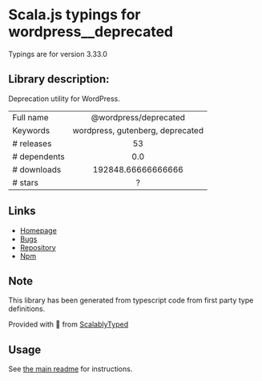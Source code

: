
# Scala.js typings for wordpress__deprecated

Typings are for version 3.33.0

## Library description:
Deprecation utility for WordPress.

|                    |                 |
| ------------------ | :-------------: |
| Full name          | @wordpress/deprecated |
| Keywords           | wordpress, gutenberg, deprecated |
| # releases         | 53 |
| # dependents       | 0.0 |
| # downloads        | 192848.66666666666 |
| # stars            | ? |

## Links
- [Homepage](https://github.com/WordPress/gutenberg/tree/HEAD/packages/deprecated/README.md)
- [Bugs](https://github.com/WordPress/gutenberg/issues)
- [Repository](https://github.com/WordPress/gutenberg)
- [Npm](https://www.npmjs.com/package/%40wordpress%2Fdeprecated)
    


## Note
This library has been generated from typescript code from first party type definitions.

Provided with :purple_heart: from [ScalablyTyped](https://github.com/oyvindberg/ScalablyTyped)

## Usage
See [the main readme](../../readme.md) for instructions.


